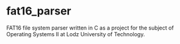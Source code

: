 # fat16_parser
FAT16 file system parser written in C as a project for the subject of Operating Systems II at Lodz University of Technology.
